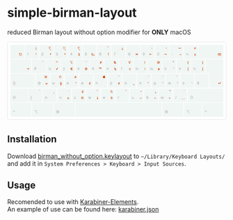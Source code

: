 # simple-birman-layout
reduced Birman layout without option modifier for **ONLY** macOS

![layout.png](layout.png)

## Installation
Download [birman_without_option.keylayout](birman_without_option.keylayout) to `~/Library/Keyboard Layouts/` and add it in `System Preferences > Keyboard > Input Sources`.

## Usage
Recomended to use with [Karabiner-Elements](https://pqrs.org/osx/karabiner/).  
An example of use can be found here: [karabiner.json](karabiner.json)
